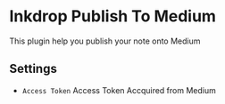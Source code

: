 # Inkdrop Publish To Medium

This plugin help you publish your note onto Medium

## Settings
- `Access Token` Access Token Accquired from Medium
